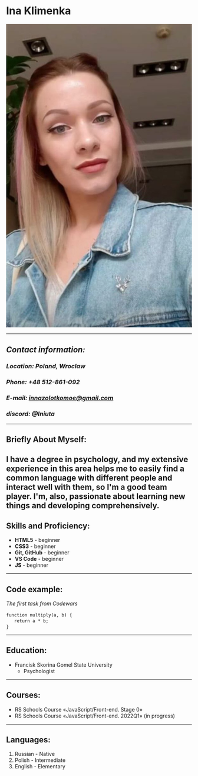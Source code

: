 # **Ina Klimenka**
![Alt-photo](/images/photo1640464649.jpg)
****
## ***Contact information:***
### *Location: Poland, Wroclaw*
### *Phone: +48 512-861-092*
### *E-mail: innazolotkomoe@gmail.com*
### *discord: @Iniuta*
****
## **Briefly About Myself:**
I have a degree in psychology, and my extensive experience in this area helps me to easily find a common language with different people and interact well with them, so I'm a good team player. I'm, also, passionate about learning new things and developing comprehensively.
---
## **Skills and Proficiency:**
* **HTML5** - beginner
* **CSS3** - beginner
* **Git, GitHub** - beginner
* **VS Code** - beginner
* **JS** - beginner
---
  ## **Code example:**
  *The first task from Codewars*
 ```
function multiply(a, b) {
    return a * b;
}
```
****
## **Education:**
* Francisk Skorina Gomel State University
  * Psychologist
---
## **Courses:**
*  RS Schools Course «JavaScript/Front-end. Stage 0»
*  RS Schools Course «JavaScript/Front-end. 2022Q1» (in progress)
---
## **Languages:**
1. Russian - Native
2. Polish - Intermediate
3. English - Elementary